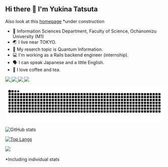 ## Hi there 👋 I'm Yukina Tatsuta

Also look at this [homepage](https://yukina-t156.github.io/page/)
*under construction


- 🏫 Information Sciences Department, Faculty of Science, Ochanomizu University (M1)
- 🌏 I live near TOKYO.
- 🧪 My reserch topic is Quantum Information.  
- 💻 I'm working as a Rails backend engineer (internship).  
- 🗣 I can speak Japanese and a little English.  
- 🍹 I love coffee and tea.

<p align="left">
  <a href="https://github.com/yukina-t156">
    <img height="20" src="https://komarev.com/ghpvc/?username=yukina-t156" />
  </a>
  <a href="https://github.com/yukina-t156">
    <img height="20" src="https://img.shields.io/github/followers/yukina-t156?label=follow&logo=github&style=flat" />
  </a>
  <a href="http://qiita.com/yt156">
    <img height="20" src="https://qiita-badge.apiapi.app/s/yt156/posts.svg" />
  </a>
  <a href="http://qiita.com/yt156">
    <img height="20" src="https://qiita-badge.apiapi.app/s/yt156/contributions.svg" />
  </a>
</p>

![](https://raw.githubusercontent.com/yukina-t156/yukina-t156/output/github-contribution-grid-snake.svg)


![GitHub stats](https://github-readme-stats.vercel.app/api?username=yukina-t156&show_icons=true&theme=nord)

[![Top Langs](https://github-readme-stats.vercel.app/api/top-langs/?username=yukina-t156&layout=donut&theme=nord)](https://github.com/anuraghazra/github-readme-stats)

![](https://github-profile-trophy.vercel.app/?username=yukina-t156&column=5&theme=nord)

*Including individual stats
<!--
**yukina-t156/yukina-t156** is a ✨ _special_ ✨ repository because its `README.md` (this file) appears on your GitHub profile.

Here are some ideas to get you started:

- 🔭 I’m currently working on ...
- 🌱 I’m currently learning ...
- 👯 I’m looking to collaborate on ...
- 🤔 I’m looking for help with ...
- 💬 Ask me about ...
- 📫 How to reach me: ...
- 😄 Pronouns: ...
- ⚡ Fun fact: ...
-->
